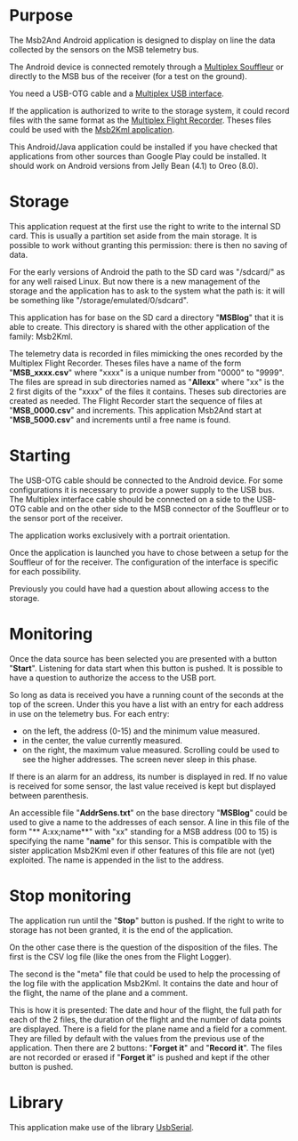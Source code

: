 # Purpose
The Msb2And Android application is designed to display on line the
data collected by the sensors on the MSB telemetry bus.

The Android device is connected remotely through a
[Multiplex Souffleur](https://www.multiplex-rc.de/produkte/45185-souffleur-deutsch) or
directly to the MSB bus of the receiver (for a test on the ground).

You need a USB-OTG cable and a
[Multiplex USB interface](https://www.multiplex-rc.de/produkte/85149-usb-pc-kabel-rx-s-telemetrie-uni).

If the application is authorized to write to the storage system,
it could record files with the same format as the 
[Multiplex Flight Recorder](https://www.multiplex-rc.de/produkte/85420-flightrecorder).
Theses files could be used with the
[Msb2Kml application](https://github.com/msb2kml/Msb2Kml).

This Android/Java application could be installed if you have
checked that applications from other sources than Google Play
could be installed.
It should work on Android versions from Jelly Bean (4.1) to
Oreo (8.0).

# Storage
This application request at the first use the right to write to the
internal SD card. This is usually a partition set aside from the
main storage.
It is possible to work without granting this permission: there is then
no saving of data.

For the early versions of Android the path to the SD card was
"/sdcard/" as for any well raised Linux. But now there is a new management
of the storage and the application has to ask to the system what the
path is: it will be something like "/storage/emulated/0/sdcard".

This application has for base on the SD card a directory "**MSBlog**" that
it is able to create. This directory is shared with the other
application of the family: Msb2Kml.

The telemetry data is recorded in files mimicking the ones recorded
by the Multiplex Flight Recorder. Theses files have a name of the
form "**MSB\_xxxx.csv**" where "xxxx" is a unique number from "0000" to
"9999". The files are spread in sub directories named as "**Allexx**"
where "xx" is the 2 first digits of the "xxxx" of the files it contains.
Theses sub directories are created as needed.
The Flight Recorder start the sequence of files at "**MSB\_0000.csv**"
and increments.
This application Msb2And start at "**MSB\_5000.csv**" and increments
until a free name is found.

# Starting
The USB-OTG cable should be connected to the Android device.
For some configurations it is necessary to provide a power supply
to the USB bus.
The Multiplex interface cable should be connected on a side to
the USB-OTG cable and on the other side to the MSB connector
of the Souffleur or to the sensor port of the receiver.

The application works exclusively with a portrait orientation.

Once the application is launched you have to chose between a setup
for the Souffleur of for the receiver. The configuration of the
interface is specific for each possibility.

Previously you could have had a question about allowing access
to the storage.

# Monitoring
Once the data source has been selected you are presented with
a button "**Start**". Listening for data start when this button is pushed.
It is possible to have a question to authorize the access to the USB port.

So long as data is received you have a running count of the seconds
at the top of the screen.
Under this you have a list with an entry for each address in use
on the telemetry bus.
For each entry:
- on the left, the address (0-15) and the minimum value measured.
- in the center, the value currently measured.
- on the right, the maximum value measured.
Scrolling could be used to see the higher addresses.
The screen never sleep in this phase.

If there is an alarm for an address, its number is displayed in red.
If no value is received for some sensor, the last value received
is kept but displayed between parenthesis.

An accessible file "**AddrSens.txt**" on the base directory "**MSBlog**"
could be used to give a name to the addresses
of each sensor. A line in this file of the form "** A:xx;name**" with
"xx" standing for a MSB address (00 to 15) is specifying the name "**name**"
for this sensor. This is compatible with the sister application
Msb2Kml even if other features of this file are not (yet) exploited.
The name is appended in the list to the address.

# Stop monitoring
The application run until the "**Stop**" button is pushed.
If the right to write to storage has not been granted, it is the
end of the application.

On the other case there is the question of the disposition of the files.
The first is the CSV log file (like the ones from the Flight Logger).

The second is the "meta" file that could be used to help the
processing of the log file with the application Msb2Kml.
It contains the date and hour of the flight, the name of the plane
and a comment.

This is how it is presented:
The date and hour of the flight, the full path for each of the 2 files,
the duration of the flight and the number of data points are displayed.
There is a field for the plane name and a field for a comment.
They are filled by default with the values from the previous
use of the application.
Then there are 2 buttons: "**Forget it**" and "**Record it**".
The files are not recorded or erased if "**Forget it**" is pushed and kept
if the other button is pushed.

# Library
This application make use of the library
[UsbSerial](https://github.com/felHR85/UsbSerial).

